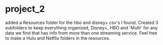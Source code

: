 # project_2

added a Resources folder for the hbo and disney+ csv's I found. Created 3 subfolders to keep everything organized, Disney+, HBO and 'Multi' for any data we find that has info from more than one streaming service. Feel free to make a Hulu and Netflix folders in the resources.